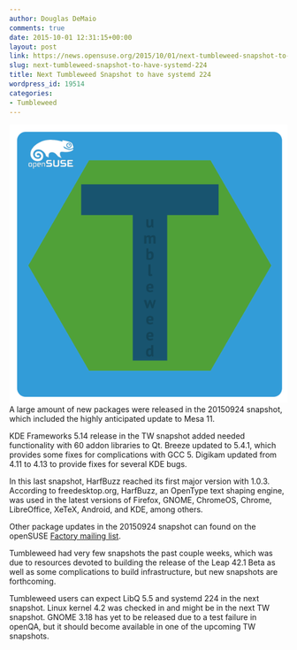 ```yaml
---
author: Douglas DeMaio
comments: true
date: 2015-10-01 12:31:15+00:00
layout: post
link: https://news.opensuse.org/2015/10/01/next-tumbleweed-snapshot-to-have-systemd-224/
slug: next-tumbleweed-snapshot-to-have-systemd-224
title: Next Tumbleweed Snapshot to have systemd 224
wordpress_id: 19514
categories:
- Tumbleweed
---
```


[![Tumbleweed](/wp-content/uploads/2015/07/Tumbleweed.png)](/wp-content/uploads/2015/07/Tumbleweed.png)A large amount of new packages were released in the 20150924 snapshot, which included the highly anticipated update to Mesa 11.

KDE Frameworks 5.14 release in the TW snapshot added needed functionality with 60 addon libraries to Qt. Breeze updated to 5.4.1, which provides some fixes for complications with GCC 5. Digikam updated from 4.11 to 4.13 to provide fixes for several KDE bugs.

In this last snapshot, HarfBuzz reached its first major version with 1.0.3. According to freedesktop.org, HarfBuzz, an OpenType text shaping engine, was used in the latest versions of Firefox, GNOME, ChromeOS, Chrome, LibreOffice, XeTeX, Android, and KDE, among others.

Other package updates in the 20150924 snapshot can found on the openSUSE [Factory mailing list](//bit.ly/1P7e84F).

Tumbleweed had very few snapshots the past couple weeks, which was due to resources devoted to building the release of the Leap 42.1 Beta as well as some complications to build infrastructure, but new snapshots are forthcoming.

Tumbleweed users can expect LibQ 5.5 and systemd 224 in the next snapshot. Linux kernel 4.2 was checked in and might be in the next TW snapshot. GNOME 3.18 has yet to be released due to a test failure in openQA, but it should become available in one of the upcoming TW snapshots.
